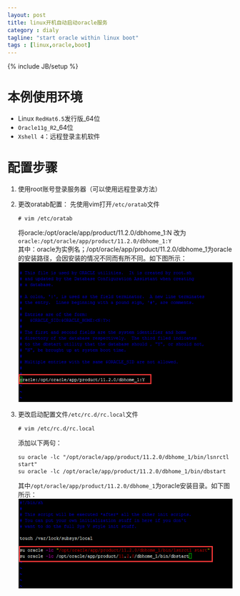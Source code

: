 ```yaml
---
layout: post
title: linux开机自动启动oracle服务
category : dialy
tagline: "start oracle within linux boot"
tags : [linux,oracle,boot]
---
```

{% include JB/setup %}

# 本例使用环境
- Linux `RedHat6.5`发行版_64位
- `Oracle11g_R2`_64位
- `Xshell 4`：远程登录主机软件

# 配置步骤

1. 使用root账号登录服务器（可以使用远程登录方法）

2. 更改oratab配置：
先使用vim打开`/etc/oratab`文件
	```shell
	# vim /etc/oratab
	```
	将oracle:/opt/oracle/app/product/11.2.0/dbhome_1:N 改为`oracle:/opt/oracle/app/product/11.2.0/dbhome_1:Y`  
	其中：oracle为实例名；/opt/oracle/app/product/11.2.0/dbhome_1为oracle的安装路径，会因安装的情况不同而有所不同。如下图所示：  
	![01-05-01-oratab](../images/01-05-01-oratab.png)

3. 更改启动配置文件`/etc/rc.d/rc.local`文件
	```shell
	# vim /etc/rc.d/rc.local
	```
	添加以下两句：
	```shell
	su oracle -lc "/opt/oracle/app/product/11.2.0/dbhome_1/bin/lsnrctl start"
	su oracle -lc /opt/oracle/app/product/11.2.0/dbhome_1/bin/dbstart
	```
	其中`/opt/oracle/app/product/11.2.0/dbhome_1`为oracle安装目录。如下图所示：
	![01-05-02-rc.local](../images/01-05-02-rc.local.png)